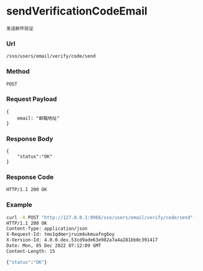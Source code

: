 # sendVerificationCodeEmail
    发送邮件验证
    
### Url
    /sso/users/email/verify/code/send
    
### Method
    POST

### Request Payload
    {
        email: "邮箱地址"
    }
    
### Response Body
    {
        "status":"OK"
    }
    
### Response Code
    HTTP/1.1 200 OK

### Example
```Bash
curl -X POST "http://127.0.0.1:9966/sso/users/email/verify/code/send" -d '{"email":"kevin1258@foxmail.com"}' -i
HTTP/1.1 200 OK
Content-Type: application/json
X-Request-Id: tmx1qdmerjruim4ukmuafng6oy
X-Version-Id: 4.0.0.dev.53cd9ade63e982a7a4a281bb0c391417
Date: Mon, 05 Dec 2022 07:12:09 GMT
Content-Length: 15
```

```Bash
{"status":"OK"}
```
